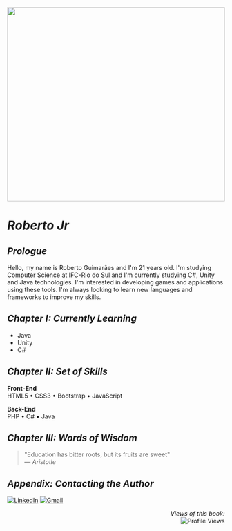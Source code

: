 <div align="center">
  <img src="https://i.imgur.com/y868o5W.gif" width="100%" height="450px" />
</div>

# *Roberto Jr*

## *Prologue*

Hello, my name is Roberto Guimarães and I'm 21 years old. I'm studying Computer Science at IFC-Rio do Sul and I'm currently studying C#, Unity and Java technologies. I'm interested in developing games and applications using these tools. I'm always looking to learn new languages ​​and frameworks to improve my skills.

## *Chapter I: Currently Learning*

- Java
- Unity
- C#

## *Chapter II: Set of Skills*

**Front-End**  
HTML5 • CSS3 • Bootstrap • JavaScript

**Back-End**  
PHP • C# • Java

## *Chapter III: Words of Wisdom*

> "Education has bitter roots, but its fruits are sweet"  
> — *Aristotle*

## *Appendix: Contacting the Author*

[![LinkedIn](https://img.shields.io/badge/linkedin-%231E77B5.svg?&style=for-the-badge&logo=linkedin&logoColor=white)](https://linkedin.com/in/roberto-guimarães-8156a5257)
[![Gmail](https://img.shields.io/badge/-Gmail-%23333?style=for-the-badge&logo=gmail&logoColor=white)](mailto:robertomep7@gmail.com)

<div align="right">
  <i>Views of this book: </i>
  <br>
  <img src="https://komarev.com/ghpvc/?username=RSaintJr&&style=flat-square" alt="Profile Views" />
</div>
